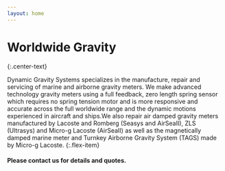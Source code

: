 ```yaml
---
layout: home
---
```


# Worldwide Gravity #
{:.center-text}


Dynamic Gravity Systems specializes in the manufacture, repair and servicing of marine and airborne gravity meters. 
We make advanced technology gravity meters using a full feedback, zero length spring sensor which requires no spring tension motor and is more responsive 
and accurate across the full worldwide range and the dynamic motions experienced in aircraft and ships.We also repair air damped gravity meters manufactured 
by Lacoste and Romberg (Seasys and AirSeaII), ZLS (Ultrasys) and Micro-g Lacoste (AirSeaII) as well as the magnetically damped marine meter and Turnkey 
Airborne Gravity System (TAGS) made by Micro-g Lacoste.
{:.flex-item}

#### Please contact us for details and quotes. ####

